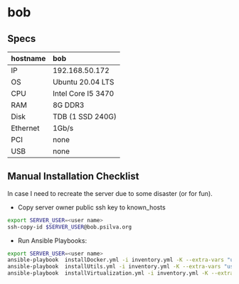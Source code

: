 # bob

## Specs


| hostname      | bob     |
| :--------- | :------------------- |
| IP       | 192.168.50.172     |
| OS       | Ubuntu 20.04 LTS   |
| CPU      | Intel Core I5 3470 |
| RAM      | 8G DDR3            |
| Disk     | TDB (1 SSD 240G)   |
| Ethernet | 1Gb/s              |
| PCI      | none               |
| USB      | none               |

## Manual Installation Checklist

In case I need to recreate the server due to some disaster (or for fun).

*  Copy server owner public ssh key to known_hosts

```bash
export SERVER_USER=<user name>
ssh-copy-id $SERVER_USER@bob.psilva.org
```

* Run Ansible Playbooks:

```bash
export SERVER_USER=<user name>
ansible-playbook  installDocker.yml -i inventory.yml -K --extra-vars "user=$SERVER_USER target=bob"
ansible-playbook  installUtils.yml -i inventory.yml -K --extra-vars "user=$SERVER_USER target=bob"
ansible-playbook  installVirtualization.yml -i inventory.yml -K --extra-vars "user=$SERVER_USER target=bob"
```
